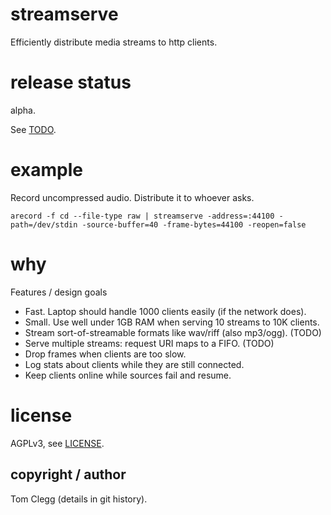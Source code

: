 # streamserve

Efficiently distribute media streams to http clients.

# release status

alpha.

See [TODO](TODO.md).

# example

Record uncompressed audio. Distribute it to whoever asks.

```
arecord -f cd --file-type raw | streamserve -address=:44100 -path=/dev/stdin -source-buffer=40 -frame-bytes=44100 -reopen=false
```

# why

Features / design goals
* Fast. Laptop should handle 1000 clients easily (if the network does).
* Small. Use well under 1GB RAM when serving 10 streams to 10K clients.
* Stream sort-of-streamable formats like wav/riff (also mp3/ogg). (TODO)
* Serve multiple streams: request URI maps to a FIFO. (TODO)
* Drop frames when clients are too slow.
* Log stats about clients while they are still connected.
* Keep clients online while sources fail and resume.

# license

AGPLv3, see [LICENSE](LICENSE).

## copyright / author

Tom Clegg (details in git history).
